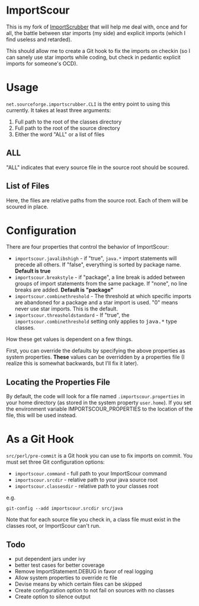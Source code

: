 # ImportScour

This is my fork of [ImportScrubber](http://importscrubber.sourceforge.net) that will help me deal with, once and for all, the battle between star imports (my side) and explicit imports (which I find useless and retarded).

This should allow me to create a Git hook to fix the imports on checkin (so I can sanely use star imports while coding, but check in pedantic explicit imports for someone's OCD).

# Usage

`net.sourceforge.importscrubber.CLI` is the entry point to using this currently.  It takes at least three arguments:

1. Full path to the root of the classes directory
2. Full path to the root of the source directory
3. Either the word "ALL" or a list of files

## ALL

"ALL" indicates that every source file in the source root should be scoured.  

## List of Files

Here, the files are relative paths from the source root.  Each of them will be scoured in place.

# Configuration

There are four properties that control the behavior of ImportScour:

* `importscour.javalibshigh` - if "true", `java.*` import statements will precede all others.  If "false", everything is sorted by package name.  **Default is true**
* `importscour.breakstyle` - if "package", a line break is added between groups of import statements from the same package.  If "none", no line breaks are added.  **Default is "package"**
* `importscour.combinethreshold` - The threshold at which specific imports are abandoned for a package and a star import is used.  "0" means never use star imports.  This is the default.
* `importscour.threasholdstandard` - If "true", the `importscour.combinethreshold` setting only applies to <tt>java.*</tt> type classes.

How these get values is dependent on a few things.

First, you can override the defaults by specifying the above properties as system properties. **These** values can be overridden by a properties file (I realize this is somewhat backwards, but I'll fix it later).

## Locating the Properties File

By default, the code will look for a file named `.importscour.properties` in your home directory (as stored in the system property `user.home`).  If you set the environment variable IMPORTSCOUR_PROPERTIES to the location of the file, this will be used instead.

# As a Git Hook

`src/perl/pre-commit` is a Git hook you can use to fix imports on commit.  You must set three Git configuration options:

* `importscour.command` - full path to your ImportScour command
* `importscour.srcdir` - relative path to your java source root
* `importscour.classesdir` - relative path to your classes root

e.g.

    git-config --add importscour.srcdir src/java

Note that for each source file you check in, a class file must exist in the classes root, or ImportScour can't run.

## Todo
* put dependent jars under ivy
* better test cases for better coverage
* Remove ImportStatement.DEBUG in favor of real logging
* Allow system properties to override rc file
* Devise means by which certain files can be skipped
* Create configuration option to not fail on sources with no classes
* Create option to silence output
